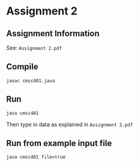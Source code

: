 # Assignment 2

## Assignment Information

See: `Assignment 2.pdf`

## Compile

`javac cmsc401.java`

## Run

`java cmsc401`

Then type in data as explained in `Assignment 2.pdf`

## Run from example input file

`java cmsc401 file=true`
